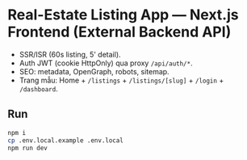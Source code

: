 # Real-Estate Listing App — Next.js Frontend (External Backend API)

- SSR/ISR (60s listing, 5' detail).
- Auth JWT (cookie HttpOnly) qua proxy `/api/auth/*`.
- SEO: metadata, OpenGraph, robots, sitemap.
- Trang mẫu: Home + `/listings` + `/listings/[slug]` + `/login` + `/dashboard`.

## Run
```bash
npm i
cp .env.local.example .env.local
npm run dev
```